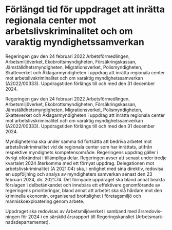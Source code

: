# Förlängd tid för uppdraget att inrätta regionala center mot arbetslivskriminalitet och om varaktig myndighetssamverkan

Regeringen gav den 24 februari 2022 Arbetsförmedlingen, Arbetsmiljöverket, Ekobrottsmyndigheten, Försäkringskassan, Jämställdhetsmyndigheten, Migrationsverket, Polismyndigheten, Skatteverket och Åklagarmyndigheten i uppdrag att inrätta regionala center mot arbetslivskriminalitet och om varaktig myndighetssamverkan (A2022/00333). Uppdragstiden förlängs till och med den 31 december 2024.

Regeringen gav den 24 februari 2022 Arbetsförmedlingen, Arbetsmiljöverket, Ekobrottsmyndigheten, Försäkringskassan, Jämställdhetsmyndigheten, Migrationsverket, Polismyndigheten, Skatteverket och Åklagarmyndigheten i uppdrag att inrätta regionala center mot arbetslivskriminalitet och om varaktig myndighetssamverkan (A2022/00333). Uppdragstiden förlängs till och med den 31 december 2024.

Myndigheterna ska under samma tid fortsätta att bedriva arbetet mot arbetslivskriminalitet vid de regionala center som har inrättats, utifrån respektive myndighets kompetensområde. Regeringens uppdrag gäller i övrigt oförändrat i tillämpliga delar. Regeringen avser att senast under tredje kvartalet 2024 återkomma med ett förnyat uppdrag. Delegationen mot arbetslivskriminalitet (A 2021:04) ska, i enlighet med sina direktiv, redovisa en uppföljning och analys av myndigheters samverkan senast den 23 februari 2024, dir. 2021:74. Det förnyade uppdraget ska bland annat beakta förslagen i delbetänkandet och innebära ett effektivare genomförande av regeringens prioriteringar, bland annat att arbetet ska slå hårdare mot den kriminella ekonomin, organiserad brottslighet i företagsmiljö och människoexploatering genom arbete.

Uppdraget ska redovisas av Arbetsmiljöverket i samband med årsredovis­ningen för 2024 i en särskild årsrapport till Regeringskansliet (Arbetsmark­nadsdepartementet).

